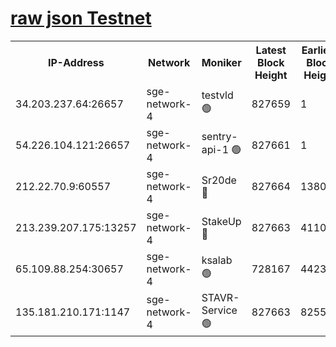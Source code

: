 
[raw json Testnet](https://rpc-check.sget.stavr.tech/sget/rpc-sget-result.json)
=


<table><tr><th>IP-Address</th><th>Network</th><th>Moniker</th><th>Latest Block Height</th><th>Earliest Block Height</th><th>Catching Up</th><th>Tx Index</th><th>Voting Power</th><th>Scan Time</th></tr><tr><td>34.203.237.64:26657</td><td>sge-network-4</td><td>testvld 🟢</td><td>827659</td><td>1</td><td>False</td><td>on</td><td>0</td><td>2023-12-27T02:47:04.706887786UTC</td></tr><tr><td>54.226.104.121:26657</td><td>sge-network-4</td><td>sentry-api-1 🟢</td><td>827661</td><td>1</td><td>False</td><td>on</td><td>0</td><td>2023-12-27T02:47:19.665889377UTC</td></tr><tr><td>212.22.70.9:60557</td><td>sge-network-4</td><td>Sr20de 🔴</td><td>827664</td><td>138001</td><td>False</td><td>on</td><td>99</td><td>2023-12-27T02:47:33.441091820UTC</td></tr><tr><td>213.239.207.175:13257</td><td>sge-network-4</td><td>StakeUp 🔴</td><td>827663</td><td>411001</td><td>False</td><td>off</td><td>100</td><td>2023-12-27T02:47:28.181291782UTC</td></tr><tr><td>65.109.88.254:30657</td><td>sge-network-4</td><td>ksalab 🟢</td><td>728167</td><td>442343</td><td>False</td><td>off</td><td>0</td><td>2023-12-27T02:47:30.997551074UTC</td></tr><tr><td>135.181.210.171:1147</td><td>sge-network-4</td><td>STAVR-Service 🟢</td><td>827663</td><td>825501</td><td>False</td><td>on</td><td>0</td><td>2023-12-27T02:47:28.543391456UTC</td></tr></table>
